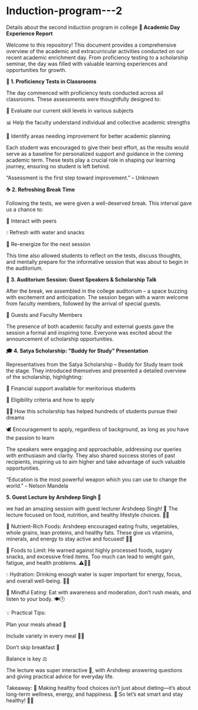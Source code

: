 # Induction-program---2
Details about the second induction program in college
**📘 Academic Day Experience Report**

Welcome to this repository! This document provides a comprehensive overview of the academic and extracurricular activities conducted on our recent academic enrichment day. From proficiency testing to a scholarship seminar, the day was filled with valuable learning experiences and opportunities for growth.

**📝 1. Proficiency Tests in Classrooms**

The day commenced with proficiency tests conducted across all classrooms. These assessments were thoughtfully designed to:

🧠 Evaluate our current skill levels in various subjects

📊 Help the faculty understand individual and collective academic strengths

📌 Identify areas needing improvement for better academic planning

Each student was encouraged to give their best effort, as the results would serve as a baseline for personalized support and guidance in the coming academic term. These tests play a crucial role in shaping our learning journey, ensuring no student is left behind.

“Assessment is the first step toward improvement.” – Unknown

**☕ 2. Refreshing Break Time**

Following the tests, we were given a well-deserved break. This interval gave us a chance to:

👫 Interact with peers

💧 Refresh with water and snacks

🌿 Re-energize for the next session

This time also allowed students to reflect on the tests, discuss thoughts, and mentally prepare for the informative session that was about to begin in the auditorium.

**🎤 3. Auditorium Session: Guest Speakers & Scholarship Talk**

After the break, we assembled in the college auditorium – a space buzzing with excitement and anticipation. The session began with a warm welcome from faculty members, followed by the arrival of special guests.

👥 Guests and Faculty Members

The presence of both academic faculty and external guests gave the session a formal and inspiring tone. Everyone was excited about the announcement of scholarship opportunities.

**🎓 4. Satya Scholarship: "Buddy for Study" Presentation**

Representatives from the Satya Scholarship – Buddy for Study team took the stage. They introduced themselves and presented a detailed overview of the scholarship, highlighting:

💸 Financial support available for meritorious students

🧾 Eligibility criteria and how to apply

🧑‍🎓 How this scholarship has helped hundreds of students pursue their dreams

🕊️ Encouragement to apply, regardless of background, as long as you have the passion to learn

The speakers were engaging and approachable, addressing our queries with enthusiasm and clarity. They also shared success stories of past recipients, inspiring us to aim higher and take advantage of such valuable opportunities.

“Education is the most powerful weapon which you can use to change the world.” – Nelson Mandela

**5. Guest Lecture by Arshdeep Singh 🥗**

we had an amazing session with guest lecturer Arshdeep Singh! 🎉 The lecture focused on food, nutrition, and healthy lifestyle choices. 🥦🍇

🥑 Nutrient-Rich Foods:
Arshdeep encouraged eating fruits, vegetables, whole grains, lean proteins, and healthy fats. These give us vitamins, minerals, and energy to stay active and focused! 💪✨

🚫 Foods to Limit:
He warned against highly processed foods, sugary snacks, and excessive fried items. Too much can lead to weight gain, fatigue, and health problems. ⚠️🍩🍟

💧 Hydration:
Drinking enough water is super important for energy, focus, and overall well-being. 🥤💦

🧘 Mindful Eating:
Eat with awareness and moderation, don’t rush meals, and listen to your body. 🍽️🕒

💡 Practical Tips:

Plan your meals ahead 📅

Include variety in every meal 🍛🥗

Don’t skip breakfast 🥣

Balance is key ⚖️

The lecture was super interactive 🤝, with Arshdeep answering questions and giving practical advice for everyday life.

Takeaway: 📝
Making healthy food choices isn’t just about dieting—it’s about long-term wellness, energy, and happiness. 🌟 So let’s eat smart and stay healthy! 🥳💚
